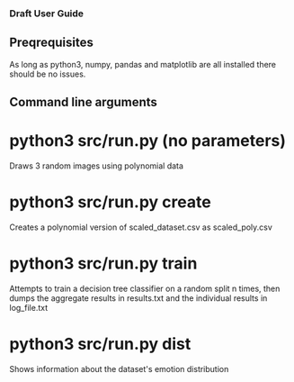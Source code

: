 ### Draft User Guide
## Preqrequisites
As long as python3, numpy, pandas and matplotlib are all installed there should be no issues.

## Command line arguments
# python3 src/run.py (no parameters)
Draws 3 random images using polynomial data

# python3 src/run.py create
Creates a polynomial version of scaled_dataset.csv as scaled_poly.csv

# python3 src/run.py train <number of iterations>
Attempts to train a decision tree classifier on a random split n times, then dumps the aggregate results in results.txt and the individual results in log_file.txt
  
# python3 src/run.py dist
Shows information about the dataset's emotion distribution

